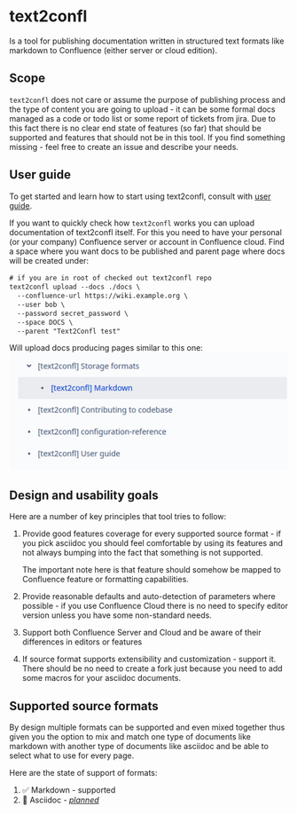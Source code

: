 # text2confl

Is a tool for publishing documentation written in structured text formats like markdown to Confluence (either server or
cloud edition).

## Scope

`text2confl` does not care or assume the purpose of publishing process and the type of content you are going to upload -
it can be some formal docs managed as a code or todo list or some report of tickets from jira. Due to this fact there is
no clear end state of features (so far) that should be supported and features that should not be in this tool. If you
find something missing - feel free to create an issue and describe your needs.

## User guide

To get started and learn how to start using text2confl, consult with [user guide](docs/user-guide.md).

If you want to quickly check how `text2confl` works you can upload documentation of text2confl itself. For this you need
to have your personal (or your company) Confluence server or account in Confluence cloud. Find a space where you want docs to be published and parent page where docs will be created under:
```shell
# if you are in root of checked out text2confl repo
text2confl upload --docs ./docs \
  --confluence-url https://wiki.example.org \
  --user bob \
  --password secret_password \
  --space DOCS \
  --parent "Text2Confl test"
```

Will upload docs producing pages similar to this one:
![](docs/text2confl-page-tree.png)

## Design and usability goals

Here are a number of key principles that tool tries to follow:

1. Provide good features coverage for every supported source format - if you pick asciidoc you should feel comfortable
   by using its features and not always bumping into the fact that something is not supported.

   The important note here is that feature should somehow be mapped to Confluence feature or formatting capabilities.
2. Provide reasonable defaults and auto-detection of parameters where possible - if you use Confluence Cloud there is no
   need to specify editor version unless you have some non-standard needs.
3. Support both Confluence Server and Cloud and be aware of their differences in editors or features
4. If source format supports extensibility and customization - support it. There should be no need to create a fork just
   because you need to add some macros for your asciidoc documents.

## Supported source formats

By design multiple formats can be supported and even mixed together thus given you the option to mix and match one type
of documents like markdown with another type of documents like asciidoc and be able to select what to use for every
page.

Here are the state of support of formats:

1. ✅ Markdown - supported
2. 📅️ Asciidoc - [*planned️*](https://github.com/zeldigas/text2confl/issues/14)


